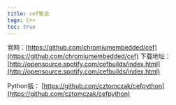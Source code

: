 ```yaml
---
title: cef笔记
tags: C++
toc: true
---
```



官网：[https://github.com/chromiumembedded/cef](https://github.com/chromiumembedded/cef)
下载地址：[http://opensource.spotify.com/cefbuilds/index.html](http://opensource.spotify.com/cefbuilds/index.html)

Python版： [https://github.com/cztomczak/cefpython](https://github.com/cztomczak/cefpython)

